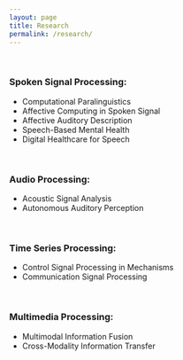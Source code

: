 ```yaml
---
layout: page
title: Research
permalink: /research/
---
```


<br>

### Spoken Signal Processing:

- Computational Paralinguistics
- Affective Computing in Spoken Signal
- Affective Auditory Description
- Speech-Based Mental Health
- Digital Healthcare for Speech

<br>

### Audio Processing:

- Acoustic Signal Analysis
- Autonomous Auditory Perception

<br>

### Time Series Processing:

- Control Signal Processing in Mechanisms
- Communication Signal Processing

<br>

### Multimedia Processing:

- Multimodal Information Fusion
- Cross-Modality Information Transfer

<br>
